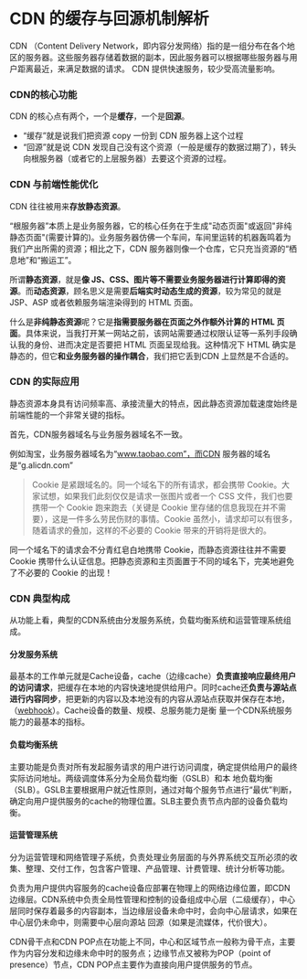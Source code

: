 # CDN 的缓存与回源机制解析

CDN （Content Delivery Network，即内容分发网络）指的是一组分布在各个地区的服务器。这些服务器存储着数据的副本，因此服务器可以根据哪些服务器与用户距离最近，来满足数据的请求。 CDN 提供快速服务，较少受高流量影响。


### CDN的核心功能

CDN 的核心点有两个，一个是**缓存**，一个是**回源**。

 - “缓存”就是说我们把资源 copy 一份到 CDN 服务器上这个过程
 - “回源”就是说 CDN 发现自己没有这个资源（一般是缓存的数据过期了），转头向根服务器（或者它的上层服务器）去要这个资源的过程。


### CDN 与前端性能优化

CDN 往往被用来**存放静态资源**。 

“根服务器”本质上是业务服务器，它的核心任务在于生成"动态页面"或返回"非纯静态页面"(需要计算的)。业务服务器仿佛一个车间，车间里运转的机器轰鸣着为我们产出所需的资源；相比之下，CDN 服务器则像一个仓库，它只充当资源的“栖息地”和“搬运工”。

所谓**静态资源**，就是**像 JS、CSS、图片等不需要业务服务器进行计算即得的资源**。而**动态资源**，顾名思义是需要**后端实时动态生成的资源**，较为常见的就是 JSP、ASP 或者依赖服务端渲染得到的 HTML 页面。

什么是**非纯静态资源**呢？它是**指需要服务器在页面之外作额外计算的 HTML 页面**。具体来说，当我打开某一网站之前，该网站需要通过权限认证等一系列手段确认我的身份、进而决定是否要把 HTML 页面呈现给我。这种情况下 HTML 确实是静态的，但它**和业务服务器的操作耦合**，我们把它丢到CDN 上显然是不合适的。


### CDN 的实际应用
静态资源本身具有访问频率高、承接流量大的特点，因此静态资源加载速度始终是前端性能的一个非常关键的指标。

首先，CDN服务器域名与业务服务器域名不一致。
   
例如淘宝，业务服务器域名为“www.taobao.com”，而CDN 服务器的域名是“g.alicdn.com”

> Cookie 是紧跟域名的。同一个域名下的所有请求，都会携带 Cookie。大家试想，如果我们此刻仅仅是请求一张图片或者一个 CSS 文件，我们也要携带一个 Cookie 跑来跑去（关键是 Cookie 里存储的信息我现在并不需要），这是一件多么劳民伤财的事情。Cookie 虽然小，请求却可以有很多，随着请求的叠加，这样的不必要的 Cookie 带来的开销将是很大的。

同一个域名下的请求会不分青红皂白地携带 Cookie，而静态资源往往并不需要 Cookie 携带什么认证信息。把静态资源和主页面置于不同的域名下，完美地避免了不必要的 Cookie 的出现！


### CDN 典型构成
从功能上看，典型的CDN系统由分发服务系统，负载均衡系统和运营管理系统组成。

#### 分发服务系统
最基本的工作单元就是Cache设备，cache（边缘cache）**负责直接响应最终用户的访问请求**，把缓存在本地的内容快速地提供给用户。同时cache还**负责与源站点进行内容同步**，把更新的内容以及本地没有的内容从源站点获取并保存在本地，（[webhook](https://blog.csdn.net/starter_____/article/details/79255536)）。Cache设备的数量、规模、总服务能力是衡 量一个CDN系统服务能力的最基本的指标。

#### 负载均衡系统
主要功能是负责对所有发起服务请求的用户进行访问调度，确定提供给用户的最终实际访问地址。两级调度体系分为全局负载均衡（GSLB）和本 地负载均衡（SLB）。GSLB主要根据用户就近性原则，通过对每个服务节点进行“最优”判断，确定向用户提供服务的cache的物理位置。SLB主要负责节点内部的设备负载均衡。

#### 运营管理系统
分为运营管理和网络管理子系统，负责处理业务层面的与外界系统交互所必须的收集、整理、交付工作，包含客户管理、产品管理、计费管理、统计分析等功能。

负责为用户提供内容服务的cache设备应部署在物理上的网络边缘位置，即CDN边缘层。CDN系统中负责全局性管理和控制的设备组成中心层（二级缓存），中心层同时保存着最多的内容副本，当边缘层设备未命中时，会向中心层请求，如果在中心层仍未命中，则需要中心层向源站 回源（如果是流媒体，代价很大）。

CDN骨干点和CDN POP点在功能上不同，中心和区域节点一般称为骨干点，主要作为内容分发和边缘未命中时的服务点；边缘节点又被称为POP（point of presence）节点，CDN POP点主要作为直接向用户提供服务的节点。
